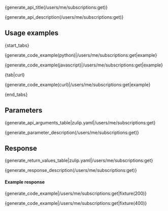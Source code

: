 {generate_api_title(/users/me/subscriptions:get)}

{generate_api_description(/users/me/subscriptions:get)}

## Usage examples

{start_tabs}

{generate_code_example(python)|/users/me/subscriptions:get|example}

{generate_code_example(javascript)|/users/me/subscriptions:get|example}

{tab|curl}

{generate_code_example(curl)|/users/me/subscriptions:get|example}

{end_tabs}

## Parameters

{generate_api_arguments_table|zulip.yaml|/users/me/subscriptions:get}

{generate_parameter_description(/users/me/subscriptions:get)}

## Response

{generate_return_values_table|zulip.yaml|/users/me/subscriptions:get}

{generate_response_description(/users/me/subscriptions:get)}

#### Example response

{generate_code_example|/users/me/subscriptions:get|fixture(200)}

{generate_code_example|/users/me/subscriptions:get|fixture(400)}
